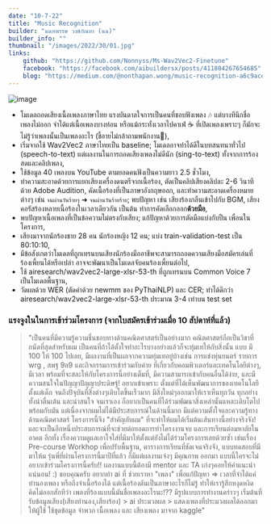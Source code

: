 ```yaml
---
date: "10-7-22"
title: "Music Recognition"
builder: "นนทพรรษ วงษ์กัณหา (นน)"
builder_info: ""
thumbnail: "/images/2022/30/01.jpg"
links:
    github: "https://github.com/Nonnyss/Ms-Wav2Vec2-Finetune"
    facebook: "https://facebook.com/aibuildersx/posts/411804267654685"
    blog: "https://medium.com/@nonthapan.wong/music-recognition-a6c9acea23e1"
---
```


![image](/images/2022/30/01.jpg)

- โมเดลถอดเสียงเนื้อเพลงภาษาไทย แรงบันดาลใจการเป็นคนที่ชอบฟังเพลง 🎶 แต่บางทีนึกชื่อเพลงไม่ออก จำได้แต่เนื้อเพลงบางท่อน หรือแม้กระทั่งเวลาไปคาเฟ่ ☕ ที่เปิดเพลงเพราะๆ ก็มักจะไม่รู้ว่าเพลงนั้นเป็นเพลงอะไร (ขี้อายไม่กล้าถามพนักงาน🥲),
- เริ่มจากใช้ Wav2Vec2 ภาษาไทยเป็น baseline; โมเดลอาจทำได้ดีในบทสนทนาทั่วไป (speech-to-text) แต่ผลงานในการถอดเสียงเพลงไม่ดีนัก (sing-to-text) ทั้งจากการร้องสดและคลิปเพลง,
- ใช้ข้อมูล 40 เพลงบน YouTube ตามยอดคนฟังเป็นความยาว 2.5 ชั่วโมง,
- ทำความสะอาดด้วยการแยกเสียงเครื่องดนตรีจากเนื้อร้อง, ตัดเป็นคลิปเสียงคลิปละ 2-6 วินาทีด้วย Adobe Audition, คัดเนื้อร้องที่เป็นภาษาอังกฤษออก, และทำความสะอาดเครื่องหมายต่างๆ เช่น `จนผ่านวันร้ายๆ` ➜ `จนผ่านวันร้ายร้าย`; พบปัญหา เช่น เสียงร้องกลืนเข้าไปกับ BGM, เสียงคอรัสร้องหลายเนื้อร้องในเวลาเดียวกัน เป็นต้น ทำการคัดเลือกออก**ด้วยมือ**,
- พบปัญหาเนื้อเพลงที่เป็นข้อความไม่ตรงกับเสียง; แก้ปัญหาด้วยการตัดมือแบ่งกับปืน เพื่อนในโครงการ,
- เสียงมาจากนักร้องชาย 28 คน นักร้องหญิง 12 คน; แบ่ง train-validation-test เป็น 80:10:10,
- มีข้อสังเกตว่าโมเดลที่ถูกเทรนบนเสียงนักร้องมืออาชีพจะสามารถถอดความเสียงมือสมัครเล่นที่ร้องเพี้ยนได้หรือเปล่า อาจจะพัฒนาเป็นโมเดลจับคนร้องเพี้ยนต่อไป,
- ใช้ airesearch/wav2vec2-large-xlsr-53-th ที่ถูกเทรนบน Common Voice 7 เป็นโมเดลพื้นฐาน,
- วัดผลด้วย WER (ตัดคำด้วย newmm ของ PyThaiNLP) และ CER; ทำได้ดีกว่า airesearch/wav2vec2-large-xlsr-53-th ประมาณ 3-4 เท่าบน test set

### แรงจูงในในการเข้าร่วมโครงการ (จากใบสมัครเข้าร่วมเมื่อ 10 สัปดาห์ที่แล้ว)

> "เป็นคนที่มีความรู้ความชื่นชอบทางด้านคณิตศาสตร์เป็นอย่างมาก คณิตศาสตร์ถือเป็นวิชาที่ถนัดที่สุดสำหรับผม เป็นคนที่ถ้าได้ตั้งใจทำอะไรบางอย่างแล้วก็จะทุ่มเทให้กับสิ่งนั้น แบบ มี 100 ให้ 100 ไปเลย, มีผลงานที่เป็นผลจากความทุ่มเทอยู่บ้างเช่น การแข่งหุ่นยนตร์ รายการ wrg , สพฐ 9ล9 และกิจกรรมการเข้าร่วมกับค่าย ที่เกี่ยวกับคอมพิวเตอร์และเทคโนโลยีต่างๆ, มีเวลา พร้อมที่จะสละให้กับโครงการนี้อย่างเต็มที่, มีความสามารถเข้ากับคนอื่นได้ง่าย, และมีความสนใจในปัญญาปัญญาประดิษฐ์!  อยากเข้าเพราะ ตั้งแต่ที่ได้เห็นพัฒนาการของเทคโนโลยีตั้งแต่เด็ก จนถึงปัจุบันที่สิ่งต่างๆเติบโตขึ้นเร็วมาก มีสิ่งใหม่ๆออกมาให้เราเห็นทุกวัน ทุกอย่างทั้งน่าตื่นเต้น และน่าสนใจ จนเราเอง ก็อยากเป็นคนที่ได้ร่วมพัฒนาสิ่งเหล่านั้นแหละเติบโตไปพร้อมกับมัน แต่เนื่องจากผมไม่ได้มีประสบการณ์ในด้านนี้มาก มีแต่ความตั้งใจและความรู้ทางด้านคณิตศาสตร์ โครงการนี้จึง "สำคัญกับผม" ที่จะทำให้ผมได้เริ่มต้นเส้นทางนี้อย่างจริงจัง! และจะเป็นอีกหนึ่งประสบการณ์ที่จะช่วยต่อยอดการทำโครงงานจบ และการเรียนต่อมหาลัยในอาคต  อีกทั้ง เรื่องความดูแลเอาใจใส่ที่มีมาให้ตั้งแต่ยังไม่ได้ร่วมโครงการเลยด้วยซ้ำ เช่นเรื่อง Pre-course Workhop เพื่อปรับพื้นฐาน, ตารางการเรียนที่ชัดเจนจริงจัง, แบบทดสอบที่มีมาให้ม รุ่นพี่ที่ผ่านโครงการนี้มาปีที่แล้ว ก็มีแต่ผลงานเจ๋งๆ มีคุณภาพ ออกมา แบบนี้ใครจะไม่อยากเข้าร่วมโครงการนี้ครับ!! ผลงานแบบนี้ต้องมี mentor และ TA เก่งๆคอยให้คำแนะนำแน่นอน! :) ขอบคุณครับ  อยากทำ ai ที่ ช่วยเราหา "เพลง" เพื่อแก้ปัญหา => เวลาที่จำได้แค่ทำนองเพลง หรือถึงจำเนื้อร้องได้ แต่เนื้อร้องดันเป็นภาษาอะไรก็ไม่รู้ ทำให้เรารู้สึกหงุดหงิด คิดไม่ออกสักทีว่า เพลงที่ร้องแบบนี้มันชื่อเพลงอะไรนะ!?? มีรูปแบบการทำงานคร่าวๆ เริ่มต้นที่ รับข้อมูลเสียง(เสียงทำนอง,เสียงร้อง) > ai ประมวลผล > แสดงเพลงที่ประมวลผลได้ออกมาให้ผู้ใช้ ใช้ชุดข้อมูล จำพวก เนื้อเพลง และ เสียงเพลง มาจาก kaggle"